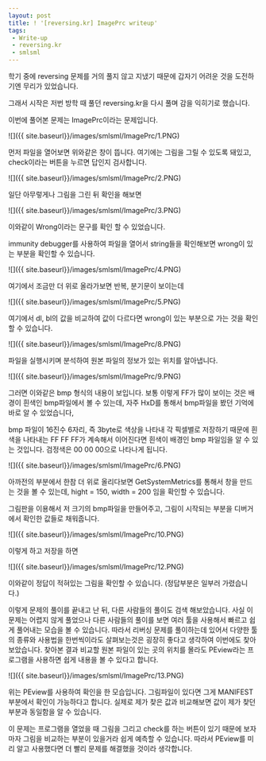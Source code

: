 ```yaml
---
layout: post
title: ! '[reversing.kr] ImagePrc writeup'
tags:
 - Write-up
 - reversing.kr
 - smlsml
---
```

학기 중에 reversing 문제를 거의 풀지 않고 지냈기 때문에 갑자기 어려운 것을 도전하기엔 무리가 있었습니다.

그래서 시작은 저번 방학 때 풀던 reversing.kr을 다시 풀며 감을 익히기로 했습니다.

이번에 풀어본 문제는 ImagePrc이라는 문제입니다.

![]({{ site.baseurl}}/images/smlsml/ImagePrc/1.PNG)

먼저 파일을 열어보면 위와같은 창이 뜹니다.
여기에는 그림을 그릴 수 있도록 돼있고, check이라는 버튼을 누르면 답인지 검사합니다.

![]({{ site.baseurl}}/images/smlsml/ImagePrc/2.PNG)

일단 아무렇게나 그림을 그린 뒤 확인을 해보면

![]({{ site.baseurl}}/images/smlsml/ImagePrc/3.PNG)

이와같이 Wrong이라는 문구를 확인 할 수 있었습니다.

immunity debugger를 사용하여 파일을 열어서 string들을 확인해보면 wrong이 있는 부분을 확인할 수 있습니다.

![]({{ site.baseurl}}/images/smlsml/ImagePrc/4.PNG)

여기에서 조금만 더 위로 올라가보면 반복, 분기문이 보이는데

![]({{ site.baseurl}}/images/smlsml/ImagePrc/5.PNG)

여기에서 dl, bl의 값을 비교하여 값이 다르다면 wrong이 있는 부분으로 가는 것을 확인할 수 있습니다.

![]({{ site.baseurl}}/images/smlsml/ImagePrc/8.PNG)

파일을 실행시키며 분석하여 원본 파일의 정보가 있는 위치를 알아냅니다.

![]({{ site.baseurl}}/images/smlsml/ImagePrc/9.PNG)

그러면 이와같은 bmp 형식의 내용이 보입니다.
보통 이렇게 FF가 많이 보이는 것은 배경이 흰색인 bmp파일에서 볼 수 있는데, 자주 HxD를 통해서 bmp파일을 봤던 기억에 바로 알 수 있었습니다,

bmp 파일이 16진수 6자리, 즉 3byte로 색상을 나타내 각 픽셀별로 저장하기 때문에 흰색을 나타내는 FF FF FF가 계속해서 이어진다면 흰색이 배경인 bmp 파일임을 알 수 있는 것입니다.
검정색은 00 00 00으로 나타나게 됩니다.


![]({{ site.baseurl}}/images/smlsml/ImagePrc/6.PNG)

아까전의 부분에서 한참 더 위로 올리다보면 GetSystemMetrics를 통해서 창을 만드는 것을 볼 수 있는데, hight = 150, width = 200 임을 확인할 수 있습니다.

그림판을 이용해서 저 크기의 bmp파일을 만들어주고, 그림이 시작되는 부분을 디버거에서 확인한 값들로 채워줍니다.

![]({{ site.baseurl}}/images/smlsml/ImagePrc/10.PNG)

이렇게 하고 저장을 하면

![]({{ site.baseurl}}/images/smlsml/ImagePrc/12.PNG)

이와같이 정답이 적혀있는 그림을 확인할 수 있습니다.
(정답부분은 일부러 가렸습니다.)

이렇게 문제의 풀이를 끝내고 난 뒤, 다른 사람들의 풀이도 검색 해보았습니다.
사실 이 문제는 어렵지 않게 풀었으나 다른 사람들의 풀이를 보면 여러 툴을 사용해서 빠르고 쉽게 풀어내는 모습을 볼 수 있습니다.
따라서 리버싱 문제를 풀이하는데 있어서 다양한 툴의 종류와 사용법을 한번씩이라도 살펴보는것은 굉장히 좋다고 생각하여 이번에도 찾아보았습니다.
찾아본 결과 비교할 원본 파일이 있는 곳의 위치를 몰라도 PEview라는 프로그램을 사용하면 쉽게 내용을 볼 수 있다고 합니다.

![]({{ site.baseurl}}/images/smlsml/ImagePrc/13.PNG)

위는 PEview를 사용하여 확인을 한 모습입니다.
그림파일이 있다면 그게 MANIFEST부분에서 확인이 가능하다고 합니다.
실제로 제가 찾은 값과 비교해보면 값이 제가 찾던 부분과 동일함을 알 수 있습니다.

이 문제는 프로그램을 열었을 때 그림을 그리고 check를 하는 버튼이 있기 때문에 보자마자 그림을 비교하는 부분이 있을거라 쉽게 예측할 수 있습니다.
따라서 PEview를 미리 알고 사용했다면 더 빨리 문제를 해결했을 것이라 생각합니다.


